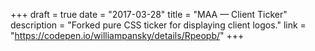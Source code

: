 +++
draft = true
date = "2017-03-28"
title = "MAA — Client Ticker"
description = "Forked pure CSS ticker for displaying client logos."
link = "https://codepen.io/williampansky/details/Rpeopb/"
+++

